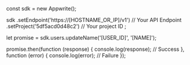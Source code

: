 const sdk = new Appwrite();

sdk
    .setEndpoint('https://[HOSTNAME_OR_IP]/v1') // Your API Endpoint
    .setProject('5df5acd0d48c2') // Your project ID
;

let promise = sdk.users.updateName('[USER_ID]', '[NAME]');

promise.then(function (response) {
    console.log(response); // Success
}, function (error) {
    console.log(error); // Failure
});